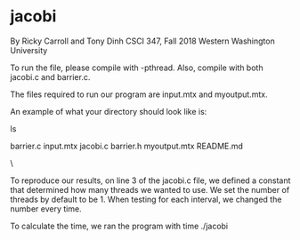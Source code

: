 # jacobi
By Ricky Carroll and Tony Dinh
CSCI 347, Fall 2018
Western Washington University

To run the file, please compile with -pthread. Also, compile with both jacobi.c
and barrier.c.

The files required to run our program are input.mtx and myoutput.mtx.

An example of what your directory should look like is:

ls

barrier.c     input.mtx   jacobi.c   barrier.h
myoutput.mtx  README.md

\

To reproduce our results, on line 3 of the jacobi.c file, we defined a constant
that determined how many threads we wanted to use. We set the number of threads 
by default to be 1. When testing for each interval, we changed the number every 
time.

To calculate the time, we ran the program with
time ./jacobi
